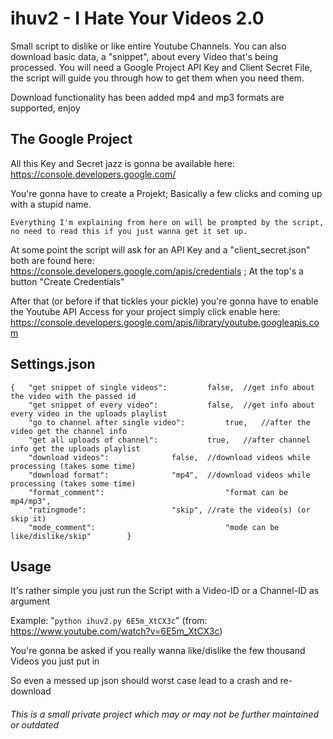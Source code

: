 # ihuv2 - I Hate Your Videos 2.0
Small script to dislike or like entire Youtube Channels.
You can also download basic data, a "snippet", about every Video that's being processed.
You will need a Google Project API Key and Client Secret File, 
the script will guide you through how to get them when you need them.

Download functionality has been added mp4 and mp3 formats are supported, enjoy

## The Google Project
All this Key and Secret jazz is gonna be available here: https://console.developers.google.com/

You're gonna have to create a Projekt; Basically a few clicks and coming up with a stupid name.

`Everything I'm explaining from here on will be prompted by the script, no need to read this if you just wanna get it set up.`

At some point the script will ask for an API Key and a "client_secret.json" both are found here:
https://console.developers.google.com/apis/credentials ; At the top's a button "Create Credentials"

After that (or before if that tickles your pickle) you're gonna have to enable the Youtube API Access for your project
simply click enable here: https://console.developers.google.com/apis/library/youtube.googleapis.com

## Settings.json
```
{	"get snippet of single videos": 	    false,  //get info about the video with the passed id
	"get snippet of every video": 		    false,  //get info about every video in the uploads playlist
	"go to channel after single video":         true,   //after the video get the channel info
	"get all uploads of channel": 		    true,   //after channel info get the uploads playlist
	"download videos": 			    false,  //download videos while processing (takes some time)
	"download format": 			    "mp4",  //download videos while processing (takes some time)
	"format_comment":                           "format can be mp4/mp3", 
	"ratingmode":				    "skip", //rate the video(s) (or skip it)
	"mode_comment":                             "mode can be like/dislike/skip"        }
```

## Usage
It's rather simple you just run the Script with a Video-ID or a Channel-ID as argument

Example: "`python ihuv2.py 6E5m_XtCX3c`" (from: https://www.youtube.com/watch?v=6E5m_XtCX3c)

You're gonna be asked if you really wanna like/dislike the few thousand Videos you just put in

So even a messed up json should worst case lead to a crash and re-download



###### This is a small private project which may or may not be further maintained or outdated
